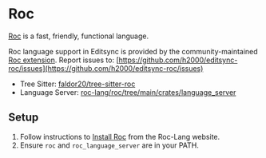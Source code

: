 # Roc

[Roc](https://www.roc-lang.org/) is a fast, friendly, functional language.

Roc language support in Editsync is provided by the community-maintained [Roc extension](https://github.com/h2000/editsync-roc).
Report issues to: [https://github.com/h2000/editsync-roc/issues](https://github.com/h2000/editsync-roc/issues)

- Tree Sitter: [faldor20/tree-sitter-roc](https://github.com/faldor20/tree-sitter-roc)
- Language Server: [roc-lang/roc/tree/main/crates/language_server](https://github.com/roc-lang/roc/tree/main/crates/language_server)

## Setup

1. Follow instructions to [Install Roc](https://www.roc-lang.org/install) from the Roc-Lang website.
2. Ensure `roc` and `roc_language_server` are in your PATH.
